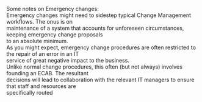 Some notes on Emergency changes:  
Emergency changes might need to sidestep typical Change Management workflows. The onus is on  
maintenance of a system that accounts for unforeseen circumstances, keeping emergency change proposals  
to an absolute minimum.  
As you might expect, emergency change procedures are often restricted to the repair of an error in an IT  
service of great negative impact to the business.  
Unlike normal change procedures, this often (but not always) involves founding an ECAB. The resultant  
decisions will lead to collaboration with the relevant IT managers to ensure that staff and resources are  
specifically routed